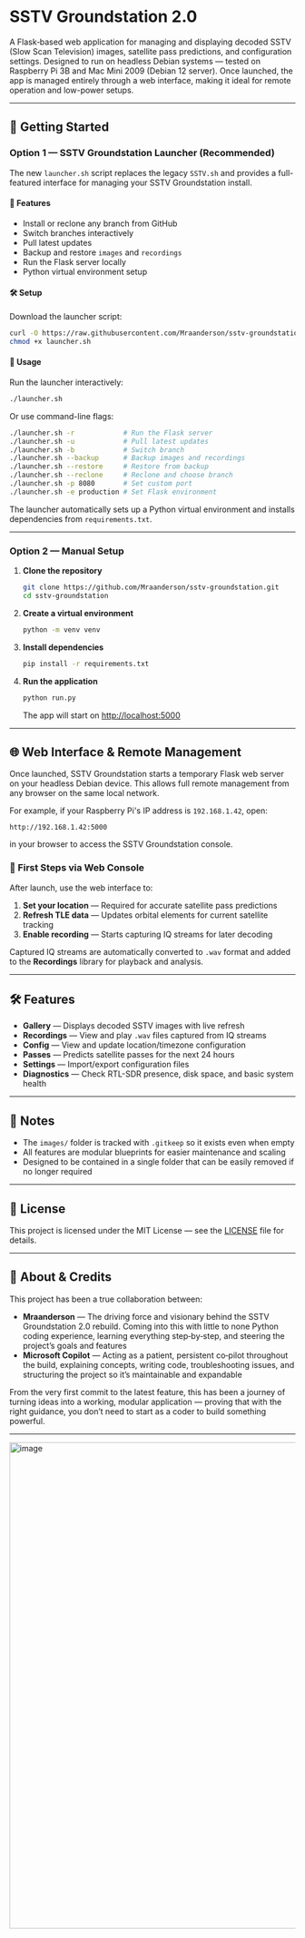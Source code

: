 # SSTV Groundstation 2.0

A Flask‑based web application for managing and displaying decoded SSTV (Slow Scan Television) images, satellite pass predictions, and configuration settings. Designed to run on headless Debian systems — tested on Raspberry Pi 3B and Mac Mini 2009 (Debian 12 server). Once launched, the app is managed entirely through a web interface, making it ideal for remote operation and low-power setups.

---

## 🚀 Getting Started

### Option 1 — SSTV Groundstation Launcher (Recommended)

The new `launcher.sh` script replaces the legacy `SSTV.sh` and provides a full-featured interface for managing your SSTV Groundstation install.

#### 🔧 Features

- Install or reclone any branch from GitHub  
- Switch branches interactively  
- Pull latest updates  
- Backup and restore `images` and `recordings`  
- Run the Flask server locally  
- Python virtual environment setup  

#### 🛠 Setup

Download the launcher script:

```bash
curl -O https://raw.githubusercontent.com/Mraanderson/sstv-groundstation/main/launcher.sh
chmod +x launcher.sh
```

#### 🚀 Usage

Run the launcher interactively:

```bash
./launcher.sh
```

Or use command-line flags:

```bash
./launcher.sh -r            # Run the Flask server
./launcher.sh -u            # Pull latest updates
./launcher.sh -b            # Switch branch
./launcher.sh --backup      # Backup images and recordings
./launcher.sh --restore     # Restore from backup
./launcher.sh --reclone     # Reclone and choose branch
./launcher.sh -p 8080       # Set custom port
./launcher.sh -e production # Set Flask environment
```

The launcher automatically sets up a Python virtual environment and installs dependencies from `requirements.txt`.

---

### Option 2 — Manual Setup

1. **Clone the repository**  
   ```bash
   git clone https://github.com/Mraanderson/sstv-groundstation.git
   cd sstv-groundstation
   ```

2. **Create a virtual environment**  
   ```bash
   python -m venv venv
   ```

3. **Install dependencies**  
   ```bash
   pip install -r requirements.txt
   ```

4. **Run the application**  
   ```bash
   python run.py
   ```

   The app will start on [http://localhost:5000](http://localhost:5000)

---

## 🌐 Web Interface & Remote Management

Once launched, SSTV Groundstation starts a temporary Flask web server on your headless Debian device. This allows full remote management from any browser on the same local network.

For example, if your Raspberry Pi's IP address is `192.168.1.42`, open:

```
http://192.168.1.42:5000
```

in your browser to access the SSTV Groundstation console.

### 🧭 First Steps via Web Console

After launch, use the web interface to:

1. **Set your location** — Required for accurate satellite pass predictions  
2. **Refresh TLE data** — Updates orbital elements for current satellite tracking  
3. **Enable recording** — Starts capturing IQ streams for later decoding  

Captured IQ streams are automatically converted to `.wav` format and added to the **Recordings** library for playback and analysis.

---

## 🛠 Features

- **Gallery** — Displays decoded SSTV images with live refresh  
- **Recordings** — View and play `.wav` files captured from IQ streams  
- **Config** — View and update location/timezone configuration  
- **Passes** — Predicts satellite passes for the next 24 hours  
- **Settings** — Import/export configuration files  
- **Diagnostics** — Check RTL-SDR presence, disk space, and basic system health  

---

## 📌 Notes

- The `images/` folder is tracked with `.gitkeep` so it exists even when empty  
- All features are modular blueprints for easier maintenance and scaling  
- Designed to be contained in a single folder that can be easily removed if no longer required  

---

## 📜 License

This project is licensed under the MIT License — see the [LICENSE](LICENSE) file for details.

---

## 🙌 About & Credits

This project has been a true collaboration between:

- **Mraanderson** — The driving force and visionary behind the SSTV Groundstation 2.0 rebuild. Coming into this with little to none Python coding experience, learning everything step‑by‑step, and steering the project’s goals and features  
- **Microsoft Copilot** — Acting as a patient, persistent co‑pilot throughout the build, explaining concepts, writing code, troubleshooting issues, and structuring the project so it’s maintainable and expandable  

From the very first commit to the latest feature, this has been a journey of turning ideas into a working, modular application — proving that with the right guidance, you don’t need to start as a coder to build something powerful.

---

<img width="1915" height="857" alt="image" src="https://github.com/user-attachments/assets/7055340c-1476-4fd4-b925-dcbe472d4514" />
